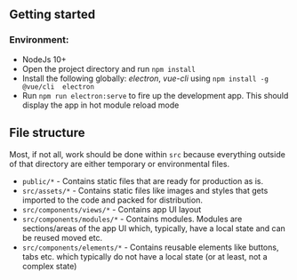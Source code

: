## Getting started
### Environment:
* NodeJs 10+
* Open the project directory and run `npm install`
* Install the following globally: *electron*, *vue-cli* using `npm install -g @vue/cli  electron`
* Run `npm run electron:serve` to fire up the development app.  This should display the app in hot module reload mode

## File structure
 Most, if not all, work should be done within `src` because everything outside of that directory are either temporary or environmental files.
 * `public/*` - Contains static files that are ready for production as is.
 * `src/assets/*` - Contains static files like images and styles that gets imported to the code and packed for distribution.
 * `src/components/views/*` - Contains app UI layout
 * `src/components/modules/*` - Contains modules.  Modules are sections/areas of the app UI which, typically, have a local state and can be reused moved etc.
 * `src/components/elements/*` - Contains reusable elements like buttons, tabs etc. which typically do not have a local state (or at least, not a complex state)

